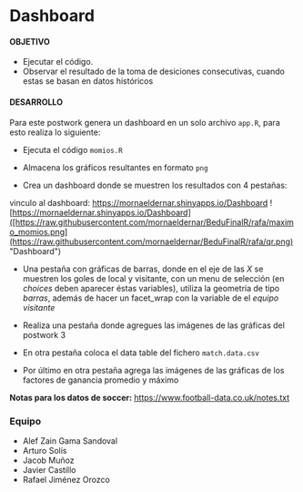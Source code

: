 
# Dashboard 

#### OBJETIVO

- Ejecutar el código. 
- Observar el resultado de la toma de desiciones consecutivas, cuando estas se basan en datos históricos 

#### DESARROLLO

Para este postwork genera un dashboard en un solo archivo `app.R`, para esto realiza lo siguiente: 

- Ejecuta el código `momios.R` 

- Almacena los gráficos resultantes en formato `png` 

- Crea un dashboard donde se muestren los resultados con 4 pestañas:

vinculo al dashboard: https://mornaeldernar.shinyapps.io/Dashboard
![https://mornaeldernar.shinyapps.io/Dashboard]([https://raw.githubusercontent.com/mornaeldernar/BeduFinalR/rafa/maximo_momios.png](https://raw.githubusercontent.com/mornaeldernar/BeduFinalR/rafa/qr.png) "Dashboard")
   
- Una pestaña con gráficas de barras, donde en el eje de las _X_ se muestren los goles de local y visitante, con un menu de selección (en _choices_ deben aparecer éstas variables), utiliza la geometría de tipo _barras_, además de hacer un facet_wrap con la variable de el _equipo visitante_
   
- Realiza una pestaña donde agregues las imágenes de las gráficas del postwork 3
    
- En otra pestaña coloca el data table del fichero `match.data.csv` 
    
- Por último en otra pestaña agrega las imágenes de las gráficas de los factores de ganancia promedio y máximo

__Notas para los datos de soccer:__ https://www.football-data.co.uk/notes.txt

### Equipo
   - Alef Zain Gama Sandoval
   - Arturo Solís
   - Jacob Muñoz
   - Javier Castillo
   - Rafael Jiménez Orozco
   



